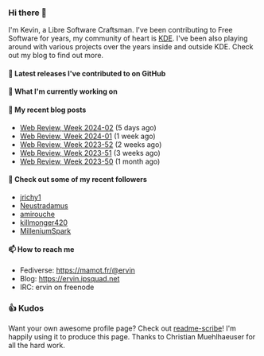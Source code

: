 ### Hi there 👋

I'm Kevin, a Libre Software Craftsman. I've been contributing to Free Software for years,
my community of heart is [KDE](https://kde.org). I've been also playing around with various
projects over the years inside and outside KDE. Check out my blog to find out more.

#### 🔭 Latest releases I've contributed to on GitHub


#### 🌱 What I'm currently working on


#### 📜 My recent blog posts

- [Web Review, Week 2024-02](https://ervin.ipsquad.net/blog/2024/01/12/web-review-week-2024-02/) (5 days ago)
- [Web Review, Week 2024-01](https://ervin.ipsquad.net/blog/2024/01/05/web-review-week-2024-01/) (1 week ago)
- [Web Review, Week 2023-52](https://ervin.ipsquad.net/blog/2023/12/29/web-review-week-2023-52/) (2 weeks ago)
- [Web Review, Week 2023-51](https://ervin.ipsquad.net/blog/2023/12/22/web-review-week-2023-51/) (3 weeks ago)
- [Web Review, Week 2023-50](https://ervin.ipsquad.net/blog/2023/12/15/web-review-week-2023-50/) (1 month ago)

#### 👯 Check out some of my recent followers

- [jrichy1](https://github.com/jrichy1)
- [Neustradamus](https://github.com/Neustradamus)
- [amirouche](https://github.com/amirouche)
- [killmonger420](https://github.com/killmonger420)
- [MilleniumSpark](https://github.com/MilleniumSpark)

#### 📫 How to reach me

- Fediverse: https://mamot.fr/@ervin
- Blog: https://ervin.ipsquad.net
- IRC: ervin on freenode

### 👍 Kudos

Want your own awesome profile page? Check out [readme-scribe](https://github.com/muesli/readme-scribe)!
I'm happily using it to produce this page. Thanks to Christian Muehlhaeuser for all the hard work.

